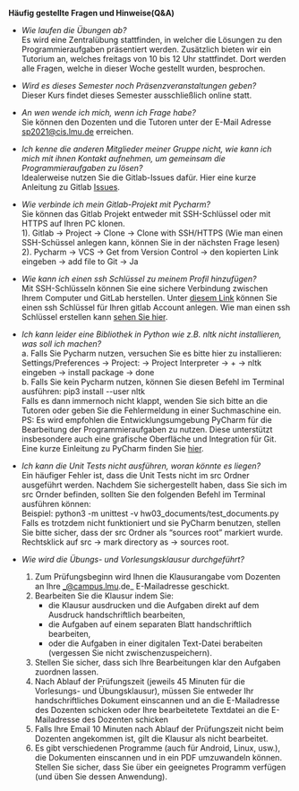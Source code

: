 **Häufig gestellte Fragen und Hinweise(Q&A)**

- *Wie laufen die Übungen ab?* <br>
Es wird eine Zentralübung stattfinden, in welcher die Lösungen zu den Programmieraufgaben präsentiert werden.
Zusätzlich bieten wir ein Tutorium an, welches freitags von 10 bis 12 Uhr stattfindet.
Dort werden alle Fragen, welche in dieser Woche gestellt wurden, besprochen.

- *Wird es dieses Semester noch Präsenzveranstaltungen geben?* <br>
Dieser Kurs findet dieses Semester ausschließlich online statt.

- *An wen wende ich mich, wenn ich Frage habe?* <br>
Sie können den Dozenten und die Tutoren unter der E-Mail Adresse sp2021@cis.lmu.de erreichen.

- *Ich kenne die anderen Mitglieder meiner Gruppe nicht, wie kann ich mich mit ihnen Kontakt aufnehmen, um gemeinsam die Programmieraufgaben zu lösen?* <br>
Idealerweise nutzen Sie die Gitlab-Issues dafür. Hier eine kurze Anleitung zu Gitlab [Issues](https://docs.gitlab.com/ee/user/project/issues/).

- *Wie verbinde ich mein Gitlab-Projekt mit Pycharm?* <br>
Sie können das Gitlab Projekt entweder mit SSH-Schlüssel oder mit HTTPS auf Ihren PC klonen. <br>
1). Gitlab -> Project -> Clone -> Clone with SSH/HTTPS (Wie man einen SSH-Schüssel anlegen kann, können Sie in der nächsten Frage lesen) <br>
2). Pycharm -> VCS -> Get from Version Control -> den kopierten Link eingeben -> add file to Git -> Ja <br>

- *Wie kann ich einen ssh Schlüssel zu meinem Profil hinzufügen?* <br>
Mit SSH-Schlüsseln können Sie eine sichere Verbindung zwischen Ihrem Computer und GitLab herstellen. Unter [diesem Link](https://gitlab2.cip.ifi.lmu.de/profile/keys) können Sie einen ssh Schlüssel für Ihren gitlab Account anlegen. Wie man einen ssh Schlüssel erstellen kann [sehen Sie hier](https://gitlab2.cip.ifi.lmu.de/help/ssh/README#generating-a-new-ssh-key-pair).

- *Ich kann leider eine Bibliothek in Python wie z.B. nltk nicht installieren, was soll ich machen?* <br>
a. Falls Sie Pycharm nutzen, versuchen Sie es bitte hier zu installieren: <br>
Settings/Preferences  → Project: → Project Interpreter → + → nltk eingeben → install package → done <br>
b. Falls Sie kein Pycharm nutzen, können Sie diesen Befehl im Terminal ausführen:
pip3 install --user nltk <br>
Falls es dann immernoch nicht klappt, wenden Sie sich bitte an die Tutoren oder geben Sie die Fehlermeldung in einer Suchmaschine ein.<br>
PS: Es wird empfohlen die Entwicklungsumgebung PyCharm für die Bearbeitung der Programmieraufgaben zu nutzen. Diese unterstützt insbesondere auch eine grafische Oberfläche und Integration für Git. Eine kurze Einleitung zu PyCharm finden Sie [hier](pycharm.pdf).<br>

- *Ich kann die Unit Tests nicht ausführen, woran könnte es liegen?* <br>
Ein häufiger Fehler ist, dass die Unit Tests nicht im src Ordner ausgeführt werden. Nachdem Sie sichergestellt haben, dass Sie sich im src Ornder befinden, sollten Sie den folgenden Befehl im Terminal ausführen können: <br>
Beispiel:  python3 -m unittest -v hw03_documents/test_documents.py
Falls es trotzdem nicht funktioniert und sie PyCharm benutzen, stellen Sie bitte sicher, dass der src Ordner als “sources root” markiert wurde. <br>
Rechtsklick auf src → mark directory as → sources root. <br>

- *Wie wird die Übungs- und Vorlesungsklausur durchgeführt?* <br/>
  1. Zum Prüfungsbeginn wird Ihnen die Klausurangabe vom Dozenten an Ihre _@campus.lmu.de_ E-Mailadresse geschickt.
  2. Bearbeiten Sie die Klausur indem Sie:
     - die Klausur ausdrucken und die Aufgaben direkt auf dem Ausdruck handschriftlich bearbeiten,
     - die Aufgaben auf einem separaten Blatt handschriftlich bearbeiten,
     - oder die Aufgaben in einer digitalen Text-Datei berabeiten (vergessen Sie nicht zwischenzuspeichern).
  3. Stellen Sie sicher, dass sich Ihre Bearbeitungen klar den Aufgaben zuordnen lassen.
  4. Nach Ablauf der Prüfungszeit (jeweils 45 Minuten für die Vorlesungs- und Übungsklausur), 
     müssen Sie entweder Ihr handschriftliches Dokument einscannen und an die E-Mailadresse des Dozenten schicken 
     oder Ihre bearbeitetete Textdatei an die E-Mailadresse des Dozenten schicken
  5. Falls Ihre Email 10 Minuten nach Ablauf der Prüfungszeit nicht beim Dozenten angekommen ist, gilt die Klausur als nicht bearbeitet.
  6. Es gibt verschiedenen Programme (auch für Android, Linux, usw.), die Dokumenten einscannen und in ein PDF umzuwandeln können. 
     Stellen Sie sicher, dass Sie über ein geeignetes Programm verfügen (und üben Sie dessen Anwendung).

